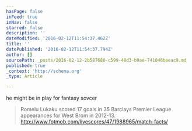 ```yaml
---
hasPage: false
inFeed: true
inNav: false
starred: false
description: ''
dateModified: '2016-02-12T11:54:37.462Z'
title: ''
datePublished: '2016-02-12T11:54:37.794Z'
author: []
sourcePath: _posts/2016-02-12-2b587680-c599-48d3-b9ae-741046beeac9.md
published: true
_context: 'http://schema.org'
_type: Article

---
```

he might be in play for fantasy sovcer

> Romelu Lukaku scored 17 goals in 35 Barclays Premier League appearances for West Brom in 2012-13\. http://www.fotmob.com/livescores/47/1988965/match-facts/